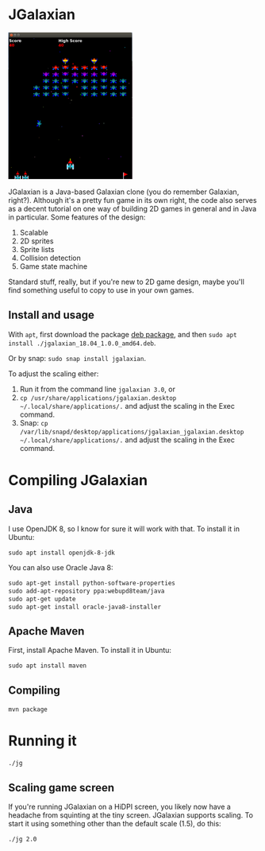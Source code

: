# JGalaxian

<img src="jgalaxian.png" width="250" />


JGalaxian is a Java-based Galaxian clone (you do remember Galaxian, right?). Although it's a pretty fun game in its own right, the code also serves as a decent tutorial on one way of building 2D games in general and in Java in particular. Some features of the design:

1. Scalable
1. 2D sprites
1. Sprite lists
1. Collision detection
1. Game state machine

Standard stuff, really, but if you're new to 2D game design, maybe you'll find something useful to copy to use in your own games.

## Install and usage

With `apt`, first download the package [deb
package](https://github.com/jsseidel/jgalaxian/releases), and then `sudo apt
install ./jgalaxian_18.04_1.0.0_amd64.deb`.

Or by snap: `sudo snap install jgalaxian`.

To adjust the scaling either:

1. Run it from the command line `jgalaxian 3.0`, or
2. `cp /usr/share/applications/jgalaxian.desktop ~/.local/share/applications/.`
   and adjust the scaling in the Exec command.
3. Snap: `cp /var/lib/snapd/desktop/applications/jgalaxian_jgalaxian.desktop
   ~/.local/share/applications/.` and adjust the scaling in the Exec command.

# Compiling JGalaxian

## Java

I use OpenJDK 8, so I know for sure it will work with that. To install it in Ubuntu:

```
sudo apt install openjdk-8-jdk
```

You can also use Oracle Java 8:

```
sudo apt-get install python-software-properties
sudo add-apt-repository ppa:webupd8team/java
sudo apt-get update
sudo apt-get install oracle-java8-installer
```

## Apache Maven

First, install Apache Maven. To install it in Ubuntu:

```
sudo apt install maven
```

## Compiling

```
mvn package
```

# Running it

```
./jg
```

## Scaling game screen

If you're running JGalaxian on a HiDPI screen, you likely now have a headache from squinting at the tiny screen. JGalaxian supports scaling. To start it using something other than the default scale (1.5), do this:

```
./jg 2.0
```
